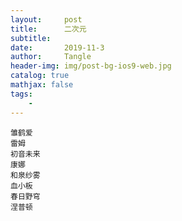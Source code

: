 ```yaml
---
layout:     post
title:      二次元
subtitle:   
date:       2019-11-3
author:     Tangle
header-img: img/post-bg-ios9-web.jpg
catalog: true
mathjax: false
tags:
    - 
---
```


```
雏鹤爱
雷姆
初音未来
康娜
和泉纱雾
血小板
春日野穹
涅普顿
```

